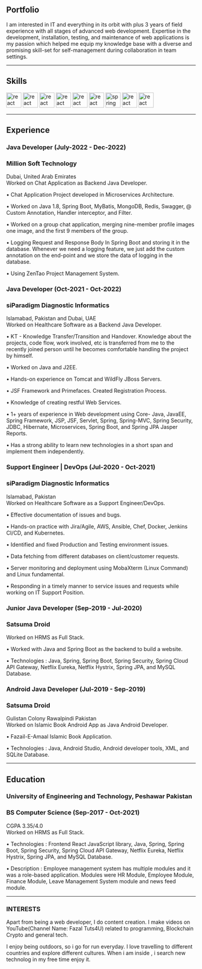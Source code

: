 ## Portfolio

I am interested in IT and everything in its orbit with plus 3 years of field experience with all stages of advanced web development. Expertise in the development, installation, testing, and maintenance of web applications is my passion which helped me equip my knowledge base with a diverse and promising skill-set for self-management during collaboration in team settings.

---

## Skills

<p align='left'>
<!--   <img src="https://upload.wikimedia.org/wikipedia/commons/thumb/6/61/HTML5_logo_and_wordmark.svg/2048px-HTML5_logo_and_wordmark.svg.png" alt="html" width="40" height="40">
  <img src='https://upload.wikimedia.org/wikipedia/commons/thumb/d/d5/CSS3_logo_and_wordmark.svg/1200px-CSS3_logo_and_wordmark.svg.png' alt="css" width="40" height="40">
  <img src='https://upload.wikimedia.org/wikipedia/commons/6/6a/JavaScript-logo.png' height='30' width='auto' alt="js"> -->
<!--    <img src="https://upload.wikimedia.org/wikipedia/commons/thumb/a/a7/React-icon.svg/1280px-React-icon.svg.png" alt="react" width="auto" height="40"/> -->
<!--   <img src="https://upload.wikimedia.org/wikipedia/commons/9/99/Unofficial_JavaScript_logo_2.svg" alt="react" width="auto" height="40"/>
   <img src="https://angular.io/assets/images/logos/angular/angular.svg" alt="angular" width="40" height="40"/> -->
  
  
  
  
  
  <img src="https://upload.wikimedia.org/wikipedia/commons/2/21/Devicon-html5-plain-wordmark.svg" alt="react" width="auto" height="40"/>
  <img src="https://upload.wikimedia.org/wikipedia/commons/d/d5/CSS3_logo_and_wordmark.svg" alt="react" width="auto" height="40"/>
  <img src="https://upload.wikimedia.org/wikipedia/commons/4/47/React.svg" alt="react" width="auto" height="40"/>
  <img src="https://upload.wikimedia.org/wikipedia/commons/0/0a/AnantP%40java.png" alt="react" width="auto" height="40"/>
    <img src="https://upload.wikimedia.org/wikipedia/commons/5/5d/Duke_%28Java_mascot%29_waving.svg" alt="react" width="auto" height="40"/>
  <img src="https://upload.wikimedia.org/wikipedia/commons/b/b2/Database-mysql.svg" alt="react" width="auto" height="40"/>
  
  <img src="https://upload.wikimedia.org/wikipedia/commons/4/44/Spring_Framework_Logo_2018.svg" alt="spring" width="auto" height="40"/>
  <img src="https://upload.wikimedia.org/wikipedia/commons/4/4e/Docker_%28container_engine%29_logo.svg" alt="react" width="auto" height="40"/>
    <img src="https://upload.wikimedia.org/wikipedia/commons/3/39/Kubernetes_logo_without_workmark.svg" alt="react" width="auto" height="40"/>
  
  
  
  
</p>

---

## Experience

### **Java Developer (July-2022 - Dec-2022)**
### Million Soft Technology
Dubai, United Arab Emirates
<br>
Worked on Chat Application as Backend Java Developer.

• Chat Application Project developed in Microservices Architecture.

• Worked on Java 1.8, Spring Boot, MyBatis, MongoDB, Redis, Swagger, @ Custom Annotation, Handler interceptor, and Filter.

• Worked on a group chat application, merging nine-member profile images one image, and the first 9 members of the group. 

• Logging Request and Response Body In Spring Boot and storing it in the database. Whenever we need a logging feature, we just add the custom annotation on the end-point and we store the data of logging in the database.

• Using ZenTao Project Management System.


### **Java Developer (Oct-2021 - Oct-2022)**
### siParadigm Diagnostic Informatics
Islamabad, Pakistan and Dubai, UAE
<br>
Worked on Healthcare Software as a Backend Java Developer. 

• KT - Knowledge Transfer/Transition and Handover. Knowledge about the projects, code flow, work involved, etc is transferred from me to the recently joined person until he becomes comfortable handling the project by himself. 

• Worked on Java and J2EE.

• Hands-on experience on Tomcat and WildFly JBoss Servers.

• JSF Framework and Primefaces. Created Registration Process.

• Knowledge of creating restful Web Services.

• 1+ years of experience in Web development using Core- Java, JavaEE, Spring Framework, JSP, JSF, Servlet, Spring, Spring-MVC, Spring Security, JDBC, Hibernate, Microservices, Spring Boot, and Spring JPA Jasper Reports.

• Has a strong ability to learn new technologies in a short span and implement them independently.
### **Support Engineer | DevOps (Jul-2020 - Oct-2021)**
### siParadigm Diagnostic Informatics
Islamabad, Pakistan
<br>
Worked on Healthcare Software as a Support Engineer/DevOps.

• Effective documentation of issues and bugs.

• Hands-on practice with Jira/Agile, AWS, Ansible, Chef, Docker, Jenkins CI/CD, and Kubernetes.

• Identified and fixed Production and Testing environment issues.

• Data fetching from different databases on client/customer requests.

• Server monitoring and deployment using MobaXterm (Linux Command) and Linux fundamental.

• Responding in a timely manner to service issues and requests while working on IT Support Position.

### **Junior Java Developer (Sep-2019 - Jul-2020)**
### Satsuma Droid
Worked on HRMS as Full Stack.

• Worked with Java and Spring Boot as the backend to build a website.

• Technologies : Java, Spring, Spring Boot, Spring Security, Spring Cloud API Gateway, Netflix Eureka, Netflix Hystrix, Spring JPA, and MySQL Database.

### **Android Java Developer (Jul-2019 - Sep-2019)**
### Satsuma Droid
Gulistan Colony Rawalpindi Pakistan
<br>
Worked on Islamic Book Android App as Java Android Developer.

• Fazail-E-Amaal Islamic Book Application.

• Technologies : Java, Android Studio, Android developer tools, XML, and SQLite Database.


---

## Education

### **University of Engineering and Technology, Peshawar Pakistan**
### BS Computer Science (Sep-2017 - Oct-2021)
CGPA 3.35/4.0
<br>
Worked on HRMS as Full Stack.

• Technologies : Frontend React JavaScript library, Java, Spring, Spring Boot, Spring Security, Spring Cloud API Gateway, Netflix Eureka, Netflix Hystrix, Spring JPA, and MySQL Database.

• Description : Employee management system has multiple modules and it was a role-based application. Modules were HR Module, Employee Module, Finance Module, Leave Management System module and news feed module.

---

### INTERESTS
Apart from being a web developer, I do content creation. I make videos on YouTube(Channel Name: Fazal Tuts4U) related to programming, Blockchain Crypto and general tech.

I enjoy being outdoors, so i go for run everyday. I love travelling to different countries and explore different cultures. When i am inside , i search new technolog in my free time enjoy it.
